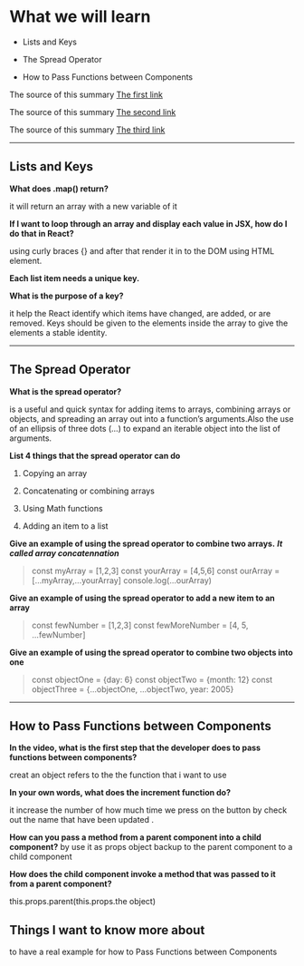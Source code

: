 # What we will learn

 - Lists and Keys

 - The Spread Operator
 
 - How to Pass Functions between Components

The source of this summary [The first link](https://reactjs.org/docs/lists-and-keys.html)

The source of this summary [The second link](https://medium.com/coding-at-dawn/how-to-use-the-spread-operator-in-javascript-b9e4a8b06fab)

The source of this summary [The third link](https://www.youtube.com/watch?v=c05OL7XbwXU)
______________________________________

## Lists and Keys

**What does .map() return?**

it will return an array with a new variable of it 

**If I want to loop through an array and display each value in JSX, how do I do that in React?**

using curly braces {} and after that render it in to the DOM using HTML element.

**Each list item needs a unique key.**

**What is the purpose of a key?**

it help  the React identify which items have changed, are added, or are removed. Keys should be given to the elements inside the array to give the elements a stable identity.


______________________________________

## The Spread Operator

**What is the spread operator?**

is a useful and quick syntax for adding items to arrays, combining arrays or objects, and spreading an array out into a function’s arguments.Also the use of an ellipsis of three dots (…) to expand an iterable object into the list of arguments.

**List 4 things that the spread operator can do**

1. Copying an array

2. Concatenating or combining arrays

3. Using Math functions

4. Adding an item to a list

**Give an example of using the spread operator to combine two arrays.**
***It called array concatennation***
> const myArray = [1,2,3]
const yourArray = [4,5,6]
const ourArray = [...myArray,...yourArray]
console.log(...ourArray)



 **Give an example of using the spread operator to add a new item to an array**

 > const fewNumber = [1,2,3]
const fewMoreNumber = [4, 5, ...fewNumber]

**Give an example of using the spread operator to combine two objects into one**

> const objectOne = {day: 6}
const objectTwo = {month: 12}
const objectThree = {...objectOne, ...objectTwo, year: 2005}

______________________________________

## How to Pass Functions between Components

**In the video, what is the first step that the developer does to pass functions between components?**

creat an object refers to the the function that i want to use 

**In your own words, what does the increment function do?**

it increase the number of how much time we press on the button by check out the name that have been updated .

**How can you pass a method from a parent component into a child component?**
by use it as props object backup to the parent component to a child component

**How does the child component invoke a method that was passed to it from a parent component?**

this.props.parent(this.props.the object)


## Things I want to know more about

to have a real example for how to Pass Functions between Components